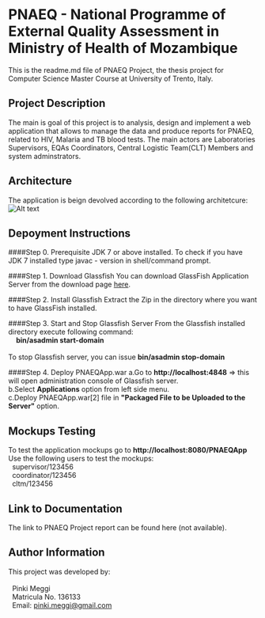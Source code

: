 # PNAEQ - National Programme of External Quality Assessment in Ministry of Health of Mozambique
This is the readme.md file of PNAEQ Project, the thesis project for Computer Science Master Course at University of Trento, Italy.

## Project Description
The main is goal of this project is to analysis, design and implement a web application that allows to manage the data and
produce reports for PNAEQ, related to HIV, Malaria and TB blood tests.
The main actors are Laboratories Supervisors, EQAs Coordinators, Central Logistic Team(CLT) Members and system adminstrators.

## Architecture
The application is beign devolved according to the following architetcure:
![Alt text](architecture.png?raw=true "PNAEQ Architecture")

## Depoyment Instructions
####Step 0. Prerequisite
JDK 7 or above installed.
To check if you have JDK 7 installed type javac - version in shell/command prompt.

####Step 1. Download Glassfish
You can download GlassFish Application Server from the download page [here](https://glassfish.java.net/download.html).

####Step 2. Install Glassfish
Extract the Zip in the directory where you want to have GlassFish installed.

####Step 3. Start and Stop Glassfish Server
From the Glassfish installed directory execute following command:<br>
&nbsp;&nbsp;&nbsp;&nbsp;**bin/asadmin start-domain**<br>    
To stop Glassfish server, you can issue **bin/asadmin stop-domain**

####Step 4. Deploy PNAEQApp.war
a.Go to **http://localhost:4848** => this will open administration console of Glassfish server.<br>
b.Select **Applications** option from left side menu.<br>
c.Deploy PNAEQApp.war[2] file in **"Packaged File to be Uploaded to the Server"** option.


## Mockups Testing
To test the application mockups go to **http://localhost:8080/PNAEQApp**<br>
Use the following users to test the mockups:<br>
&nbsp;&nbsp;supervisor/123456<br>
&nbsp;&nbsp;coordinator/123456<br>
&nbsp;&nbsp;cltm/123456<br>


## Link to Documentation
The link to PNAEQ Project report can be found here (not available). 

## Author Information
This project was developed by:<br><br>
&nbsp;&nbsp;Pinki Meggi<br>
&nbsp;&nbsp;Matricula No. 136133<br>
&nbsp;&nbsp;Email: pinki.meggi@gmail.com<br>

[1]:
[2]:
